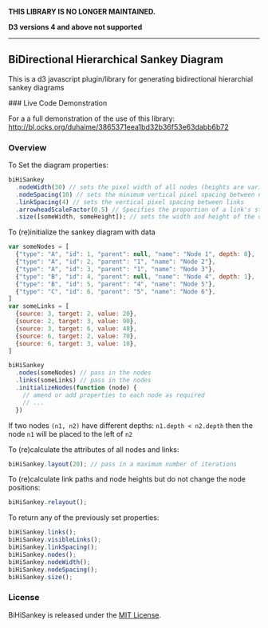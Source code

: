 
**THIS LIBRARY IS NO LONGER MAINTAINED.**

**D3 versions 4 and above not supported**

----


## BiDirectional Hierarchical Sankey Diagram

This is a d3 javascript plugin/library for generating bidirectional hierarchial sankey diagrams

### Live Code Demonstration

For a a full demonstration of the use of this library:
http://bl.ocks.org/duhaime/3865371eea1bd32b36f53e63dabb6b72

### Overview

To Set the diagram properties:
```javascript
biHiSankey
  .nodeWidth(30) // sets the pixel width of all nodes (heights are variable, widths are fixed)
  .nodeSpacing(10) // sets the minimum vertical pixel spacing between nodes
  .linkSpacing(4) // sets the vertical pixel spacing between links
  .arrowheadScaleFactor(0.5) // Specifies the proportion of a link's stroke width that should be allowed for the marker at the end of the link e.g. an arrow
  .size([someWidth, someHeight]); // sets the width and height of the diagram in pixels
```

To (re)initialize the sankey diagram with data
```javascript
var someNodes = [
  {"type": "A", "id": 1, "parent": null, "name": "Node 1", depth: 0},
  {"type": "A", "id": 2, "parent": "1", "name": "Node 2"},
  {"type": "A", "id": 3, "parent": "1", "name": "Node 3"},
  {"type": "B", "id": 4, "parent": null, "name": "Node 4", depth: 1},
  {"type": "B", "id": 5, "parent": "4", "name": "Node 5"},
  {"type": "C", "id": 6, "parent": "5", "name": "Node 6"},
]
var someLinks = [
  {source: 3, target: 2, value: 20},
  {source: 2, target: 3, value: 90},
  {source: 3, target: 6, value: 40},
  {source: 6, target: 2, value: 70},
  {source: 6, target: 3, value: 10},
]

biHiSankey
  .nodes(someNodes) // pass in the nodes
  .links(someLinks) // pass in the nodes
  .initializeNodes(function (node) {
    // amend or add properties to each node as required
    // ...
  })
```

If two nodes `(n1, n2)` have different depths: `n1.depth < n2.depth` then the node `n1` will be placed to the left of `n2`

To (re)calculate the attributes of all nodes and links:
```javascript
biHiSankey.layout(20); // pass in a maximum number of iterations
```

To (re)calculate link paths and node heights but do not change the node positions:
```javascript
biHiSankey.relayout();

```

To return any of the previously set properties:
```javascript
biHiSankey.links();
biHiSankey.visibleLinks();
biHiSankey.linkSpacing();
biHiSankey.nodes();
biHiSankey.nodeWidth();
biHiSankey.nodeSpacing();
biHiSankey.size();
```

### License

BiHiSankey is released under the [MIT License](http://opensource.org/licenses/MIT).
